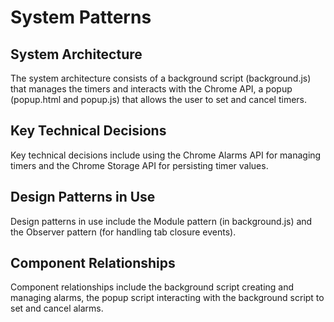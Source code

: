 # System Patterns

## System Architecture
The system architecture consists of a background script (background.js) that manages the timers and interacts with the Chrome API, a popup (popup.html and popup.js) that allows the user to set and cancel timers.

## Key Technical Decisions
Key technical decisions include using the Chrome Alarms API for managing timers and the Chrome Storage API for persisting timer values.

## Design Patterns in Use
Design patterns in use include the Module pattern (in background.js) and the Observer pattern (for handling tab closure events).

## Component Relationships
Component relationships include the background script creating and managing alarms, the popup script interacting with the background script to set and cancel alarms.